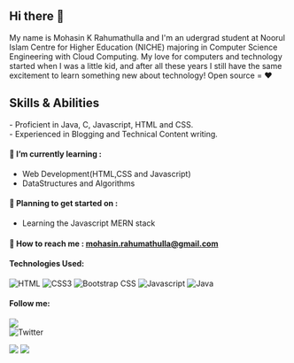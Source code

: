 ## Hi there 👋

<!--
**MohasinKR/MohasinKR** is a ✨ _special_ ✨ repository because its `README.md` (this file) appears on your GitHub profile.

Here are some ideas to get you started:

- 🔭 I’m currently working on ...
- 🌱 I’m currently learning ...
- 👯 I’m looking to collaborate on ...
- 🤔 I’m looking for help with ...
- 💬 Ask me about ...
- 📫 How to reach me: ...
- 😄 Pronouns: ...
- ⚡ Fun fact: ...
-->

My name is Mohasin K Rahumathulla and I'm an udergrad student at Noorul Islam Centre for Higher Education (NICHE) majoring in Computer Science Engineering with Cloud Computing.
My love for computers and technology started when I was a little kid, and after all these years I still have the same excitement to learn something new about technology! Open source = ❤

## Skills & Abilities
\- Proficient in Java, C, Javascript, HTML and CSS.  
\- Experienced in Blogging and Technical Content writing.

#### 🌱 I’m currently learning : 
- Web Development(HTML,CSS and Javascript)
- DataStructures and Algorithms

#### 📝 Planning to get started on :
- Learning the Javascript MERN stack

#### 📮 How to reach me : mohasin.rahumathulla@gmail.com  

#### Technologies Used:
![HTML](https://img.shields.io/badge/HTML5-E34F26?style=for-the-badge&logo=html5&logoColor=white)
![CSS3](https://img.shields.io/badge/CSS3-1572B6?style=for-the-badge&logo=css3&logoColor=white)
![Bootstrap CSS](https://img.shields.io/badge/Bootstrap-563D7C?style=for-the-badge&logo=bootstrap&logoColor=white)
![Javascript](https://img.shields.io/badge/JavaScript-323330?style=for-the-badge&logo=javascript&logoColor=F7DF1E)
![Java](https://img.shields.io/badge/Java-ED8B00?style=for-the-badge&logo=java&logoColor=white)

#### Follow me:
![](https://img.shields.io/github/followers/MohasinKR?style=social)  
![Twitter](https://img.shields.io/twitter/follow/mohasinkr?style=social)  

![](https://github-readme-stats.vercel.app/api?username=mohasinkr)
![](https://github-readme-streak-stats.herokuapp.com/?user=mohasinkr)
